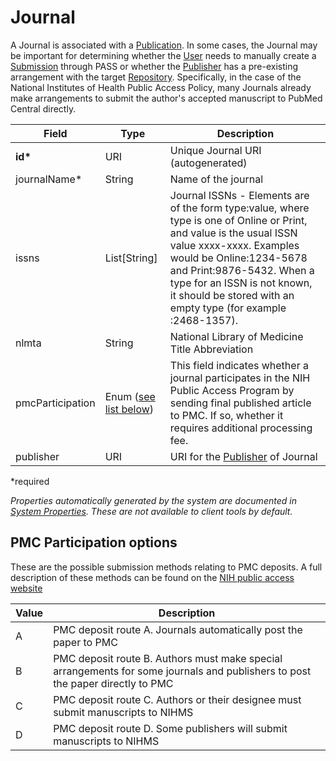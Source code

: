 # Journal

A Journal is associated with a [Publication](Publication.md). In some cases, the Journal may be important for determining whether the [User](User.md) needs to manually create a [Submission](Submission.md) through PASS or whether the [Publisher](Publisher.md) has a pre-existing arrangement with the target [Repository](Repository.md). Specifically, in the case of the National Institutes of Health Public Access Policy, many Journals already make arrangements to submit the author's accepted manuscript to PubMed Central directly.

| Field  		| Type  		| Description |
| ------------- | ------------- | ------------- |
| __id*__ | URI | Unique Journal URI (autogenerated) |
| journalName* | String | Name of the journal |
| issns | List[String] | Journal ISSNs - Elements are of the form type:value, where type is one of Online or Print, and value is the usual ISSN value xxxx-xxxx. Examples would be Online:1234-5678 and Print:9876-5432. When a type for an ISSN is not known, it should be stored with an empty type (for example :2468-1357).|
| nlmta | String | National Library of Medicine Title Abbreviation |
| pmcParticipation | Enum ([see list below](#pmc-participation-options)) | This field indicates whether a journal participates in the NIH Public Access Program by sending final published article to PMC. If so, whether it requires additional processing fee. |
| publisher | URI | URI for the [Publisher](Publisher.md) of Journal |
 
*required 

*Properties automatically generated by the system are documented in [System Properties](SystemProperties.md). These are not available to client tools by default.*

## PMC Participation options

These are the possible submission methods relating to PMC deposits. A full description of these methods can be found on the [NIH public access website](https://publicaccess.nih.gov/submit_process.htm)

| Value  		| Description |
| ------------- | ------------- | 
| A | PMC deposit route A. Journals automatically post the paper to PMC |
| B | PMC deposit route B. Authors must make special arrangements for some journals and publishers to post the paper directly to PMC |
| C | PMC deposit route C. Authors or their designee must submit manuscripts to NIHMS |
| D | PMC deposit route D. Some publishers will submit manuscripts to NIHMS |
